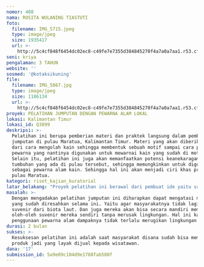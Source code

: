```yaml
---
nomor: 408
nama: ROSITA WULANING TIASTUTI
foto:
  filename: IMG_5715.jpeg
  type: image/jpeg
  size: 1935417
  url: >-
    http://5c4cf848f6454dc02ec8-c49fe7e7355d384845270f4a7a0a7aa1.r53.cf2.rackcdn.com/696d6331-66ef-49f4-84fa-ba01dbcd4376/IMG_5715.jpeg
seni: kriya
pengalaman: 3 TAHUN
website: ''
sosmed: '@kotaksikuning'
file:
  filename: IMG_5867.jpg
  type: image/jpeg
  size: 1186134
  url: >-
    http://5c4cf848f6454dc02ec8-c49fe7e7355d384845270f4a7a0a7aa1.r53.cf2.rackcdn.com/4e0e7040-a1c8-4c3e-9bf1-e7fea2758100/IMG_5867.jpg
proyek: PELATIHAN JUMPUTAN DENGAN PEWARNA ALAM LOKAL
lokasi: Kalimantan Timur
lokasi_id: Q3899
deskripsi: >-
  Pelatihan ini berupa pemberian materi dan praktek langsung dalam pembuatan
  jumputan di pulau Maratua, Kalimantan Timur. Materi yang akan diberikan mulai
  dari cara mengolah kain sehingga membentuk sebuah motif sampai cara pembuatan
  pewarna yang nantinya digunakan untuk mewarnai kain yang sudah di motif.
  Selain itu, pelatihan ini juga akan memanfaatkan potensi keanekaragaman
  tumbuhan yang ada di pulau tersebut, sehingga memungkinkan untuk digunakan
  sebagai pewarna alam kain. Sehingga hal ini akan menjadi ciri khas produk dari
  pulau Maratua.
kategori: riset_kajian_kuratorial
latar_belakang: "Proyek pelatihan ini berawal dari pembuat ide yaitu saya, yang dulu pernah tinggal di pulau tersebut. Selama satu tahun tinggal disana, saya melihat perkembangan pariwisata yang tumbuh dengan pesat. Namun, pada beberapa hal masyarakatnya kurang mnegerti akan potensi-potensi yang bisa mereka hasilkan dengan kedatangan para wisatawan tersebut. Selama ini, banyak wisatawan asing maupun lokal datang ke Pulau Maratua  selalu menanyakan oleh-oleh atau suvenir dari tempat tersebut. Kebanyakan suvenir yang ada adalah merupakan kaos yang bergambar khas pulau tersebut. Namun, kaos-kaos tersebut pun merupakan produksi massal yang dipesan dari kota lain, bukan karya atau produk buatan masyarakat lokal disana. Lebih parahnya, mereka juga menjual suvenir berupa resin biota laut yang banyak ditemukan di pulau Maratua. Hal ini tentunya, jika dilakukan secara terus menerus akan berdampak buruk bagi ekosistem lingkungan.\r\nUntuk itu kami ingin mengadakan pelatihan pembuatan jumputan dengan pewarna alam yang ada di pulau tersebut. Agar masyarakat disana bisa membuat oleh-oleh suvenir buatan mereka sendiri, dengan pewarna alam yang khas dari daerah tersebut. "
masalah: >-
  Dengan mengadakan pelatihan jumputan ini diharapkan dapat mengatasi masalah
  yang sudah diresahkan selama ini. Yaitu agar masyarakatnya tidak lagi menjual
  suvenir dari biota laut. Dan juga mereka akan bisa secara mandiri membuat
  oleh-oleh suvenir mereka sendiri tanpa merusak lingkungan. Hal ini karena
  penggunaan pewarna alam dampaknya tidak terlalu merugikan lingkungan dan alam.
durasi: 2 bulan
sukses: >-
  Kesuksesan pelatihan ini adalah saat masyarakat disana sudah bisa membuat
  produk jadi yang layak dijual kepada wisatawan. 
dana: '17'
submission_id: 5a9e09c104d9e1788fab580f
---
```

